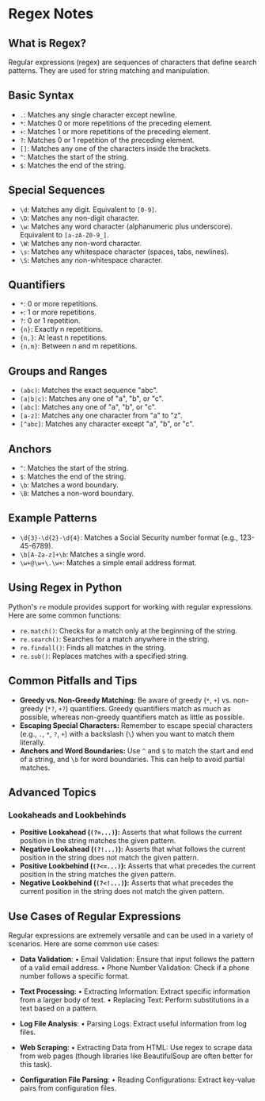 # Regex Notes

## What is Regex?

Regular expressions (regex) are sequences of characters that define search patterns. They are used for string matching and manipulation.

## Basic Syntax

- `.`: Matches any single character except newline.
- `*`: Matches 0 or more repetitions of the preceding element.
- `+`: Matches 1 or more repetitions of the preceding element.
- `?`: Matches 0 or 1 repetition of the preceding element.
- `[]`: Matches any one of the characters inside the brackets.
- `^`: Matches the start of the string.
- `$`: Matches the end of the string.

## Special Sequences

- `\d`: Matches any digit. Equivalent to `[0-9]`.
- `\D`: Matches any non-digit character.
- `\w`: Matches any word character (alphanumeric plus underscore). Equivalent to `[a-zA-Z0-9_]`.
- `\W`: Matches any non-word character.
- `\s`: Matches any whitespace character (spaces, tabs, newlines).
- `\S`: Matches any non-whitespace character.

## Quantifiers

- `*`: 0 or more repetitions.
- `+`: 1 or more repetitions.
- `?`: 0 or 1 repetition.
- `{n}`: Exactly n repetitions.
- `{n,}`: At least n repetitions.
- `{n,m}`: Between n and m repetitions.

## Groups and Ranges

- `(abc)`: Matches the exact sequence "abc".
- `(a|b|c)`: Matches any one of "a", "b", or "c".
- `[abc]`: Matches any one of "a", "b", or "c".
- `[a-z]`: Matches any one character from "a" to "z".
- `[^abc]`: Matches any character except "a", "b", or "c".

## Anchors

- `^`: Matches the start of the string.
- `$`: Matches the end of the string.
- `\b`: Matches a word boundary.
- `\B`: Matches a non-word boundary.

## Example Patterns

- `\d{3}-\d{2}-\d{4}`: Matches a Social Security number format (e.g., 123-45-6789).
- `\b[A-Za-z]+\b`: Matches a single word.
- `\w+@\w+\.\w+`: Matches a simple email address format.

## Using Regex in Python

Python's `re` module provides support for working with regular expressions. Here are some common functions:

- `re.match()`: Checks for a match only at the beginning of the string.
- `re.search()`: Searches for a match anywhere in the string.
- `re.findall()`: Finds all matches in the string.
- `re.sub()`: Replaces matches with a specified string.

## Common Pitfalls and Tips

- **Greedy vs. Non-Greedy Matching:** Be aware of greedy (`*`, `+`) vs. non-greedy (`*?`, `+?`) quantifiers. Greedy quantifiers match as much as possible, whereas non-greedy quantifiers match as little as possible.
- **Escaping Special Characters:** Remember to escape special characters (e.g., `.`, `*`, `?`, `+`) with a backslash (`\`) when you want to match them literally.
- **Anchors and Word Boundaries:** Use `^` and `$` to match the start and end of a string, and `\b` for word boundaries. This can help to avoid partial matches.

## Advanced Topics

### Lookaheads and Lookbehinds

- **Positive Lookahead (`(?=...)`):** Asserts that what follows the current position in the string matches the given pattern.
- **Negative Lookahead (`(?!...)`):** Asserts that what follows the current position in the string does not match the given pattern.
- **Positive Lookbehind (`(?<=...)`):** Asserts that what precedes the current position in the string matches the given pattern.
- **Negative Lookbehind (`(?<!...)`):** Asserts that what precedes the current position in the string does not match the given pattern.

## Use Cases of Regular Expressions

Regular expressions are extremely versatile and can be used in a variety of scenarios. Here are some common use cases:

- **Data Validation**:
	•	Email Validation: Ensure that input follows the pattern of a valid email address. 
    •	Phone Number Validation: Check if a phone number follows a specific format.

- **Text Processing**:
    •	Extracting Information: Extract specific information from a larger body of text.
    •	Replacing Text: Perform substitutions in a text based on a pattern.

- **Log File Analysis**:
	•	Parsing Logs: Extract useful information from log files.

- **Web Scraping**:
	•	Extracting Data from HTML: Use regex to scrape data from web pages (though libraries like BeautifulSoup are often better for this task).

- **Configuration File Parsing**:
	•	Reading Configurations: Extract key-value pairs from configuration files.